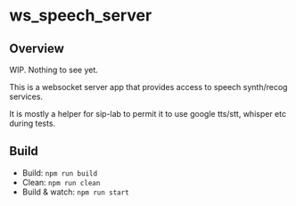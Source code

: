 # ws_speech_server

## Overview

WIP. Nothing to see yet.

This is a websocket server app that provides access to speech synth/recog services.

It is mostly a helper for sip-lab to permit it to use google tts/stt, whisper etc during tests.

## Build

- Build: `npm run build`
- Clean: `npm run clean`
- Build & watch: `npm run start`

